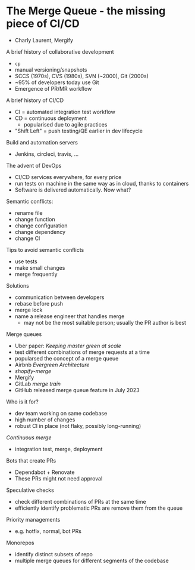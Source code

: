 # The Merge Queue - the missing piece of CI/CD

- Charly Laurent, Mergify

A brief history of collaborative development

- `cp`
- manual versioning/snapshots
- SCCS (1970s), CVS (1980s), SVN (~2000), Git (2000s)
- ~95% of developers today use Git
- Emergence of PR/MR workflow

A brief history of CI/CD

- CI = automated integration test workflow
- CD = continuous deployment
  - popularised due to agile practices
- "Shift Left" = push testing/QE earlier in dev lifecycle

Build and automation servers

- Jenkins, circleci, travis, ...

The advent of DevOps

- CI/CD services everywhere, for every price
- run tests on machine in the same way as in cloud, thanks to
  containers
- Software is delivered automatically.  Now what?

Semantic conflicts:

- rename file
- change function
- change configuration
- change dependency
- change CI

Tips to avoid semantic conflicts

- use tests
- make small changes
- merge frequently

Solutions

- communication between developers
- rebase before push
- merge lock
- name a release engineer that handles merge
  - may not be the most suitable person; usually the PR author is best
    
Merge queues

- Uber paper: *Keeping master green at scale*
- test different combinations of merge requests at a time
- popularsed the concept of a merge queue
- Airbnb *Evergreen Architecture*
- *shopify-merge*
- Mergify
- GitLab *merge train*
- GitHub released merge queue feature in July 2023

Who is it for?

- dev team working on same codebase
- high number of changes
- robust CI in place (not flaky, possibly long-running)

*Continuous merge*

- integration test, merge, deployment

Bots that create PRs

- Dependabot + Renovate
- These PRs might not need approval

Speculative checks

- check different combinations of PRs at the same time
- efficiently identify problematic PRs are remove them from the queue

Priority managements

- e.g. hotfix, normal, bot PRs

Monorepos

- identify distinct subsets of repo
- multiple merge queues for different segments of the codebase
